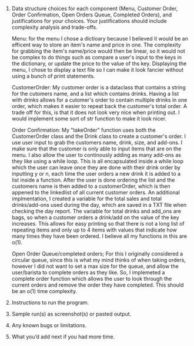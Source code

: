 

1) Data structure choices for each component (Menu, Customer Order, Order Confirmation, Open Orders Queue, Completed Orders), and justifications for your choices. Your justifications should include complexity analysis and trade-offs.

    Menu:
    for the menu I chose a dictioary because I believed it would be an efficent way to store an item's name and price in one. 
    The complexity for grabbing the item's name/price would then be linear, so it would not be complex to do things such as compare
    a user's input to the keys in the dictionary, or update the price to the value of ths key.
    Displaying the menu, I chose to display a text file so I can make it look fancier without using a bunch of print statements. 

    CustomerOrder:
    My customer order is a dataclass that contains a string for the cutomers name, and a list which contains drinks. 
    Having a list with drinks allows for a cutomer's order to contain multiple drinks in one order, which makes it easier
    to repeat back the customer's total order. A trade off for this, is that it does not look very nice when printing out. I would implement some
    sort of str function to make it look nicer.

    Order Confirmation:
    My "takeOrder" function uses both the CustomerOrder class and the Drink class to create a customer's order. I use user input to grab the customers name, drink, size, and add-ons. I make sure that the customer is only able to input items that are on the menu. I also 
    allow the user to continously adding as many add-ons as they like using a while loop. This is all encapsulated inside a while loop which the user can leave once they are done with their drink order by inputting y or n, each time the user orders a new drink it is added to a list inside a function.
    After the user is done ordering the list and the customers name is then added to a customerOrder, which is then appened to the linkedlist of all current customer orders.
    An additional implmentation, I created a variable for the total sales and total drinks/add-ons used during the day, which are saved in a TXT file when checking the day report. 
    The variable for total drinks and add_ons are bags, so when a customer orders a drink/add on the value of the key increases. This allows for easy printing so that there is not a long list of repeating items and only up to 4 items with values that indicate how many times they have been ordered.
    I believe all my functions in this are o(1).

    Open Order Queue/completed orders;
    For this I originally considered a circular queue, since this is what my mind thinks of when taking orders, however I did not want to set a max size for the queue, and allow the user/barista to complete orders as they like.
    So, I implemeted a complete order function which allows the user to look through the current orders and remove the order they have completed. 
    This should be an o(1) time complexity.


2) Instructions to run the program.
3) Sample run(s) as screenshot(s) or pasted output.
4) Any known bugs or limitations.
5) What you’d add next if you had more time.
